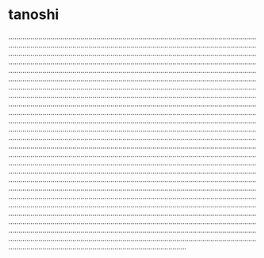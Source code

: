 # tanoshi
.....................................................................................................................................................................................................................................................................................................................................................................................................................................................................................................................................................................................................................................................................................................................................................................................................................................................................................................................................................................................................................................................................................................................................................................................................................................................................................................................................................................................................................................................................................................................................................................................................................................................................................................................................................................................................................................................................................................................................................................................................................................................................................................................................................................................................................................................................................................................................................................................................................................................................................................................................................................................................................................................................................................................................................................................................................................................................................................................................................................................................................................................................................................................................................................................................................................................................................................................